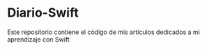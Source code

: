 # Diario-Swift
Este repositorio contiene el código de mis artículos dedicados a mi aprendizaje con Swift
